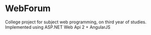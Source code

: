 # WebForum
College project for subject web programming, on third year of studies. Implemented using ASP.NET Web Api 2 + AngularJS
